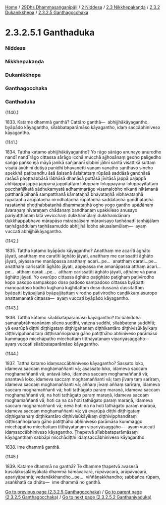 
[Home](/) / [29Dhs Dhammasaṅgaṇīpāḷi](../../../../../29Dhs.md) / [2 Niddesa](../../../../2.md) / [2.3 Nikkhepakaṇḍa](../../../2.3.md) / [2.3.2 Dukanikkhepa](../../2.3.2.md) / [2.3.2.5 Ganthagocchaka](../2.3.2.5.md)

# 2.3.2.5.1 Ganthaduka

### Niddesa

### Nikkhepakaṇḍa

### Dukanikkhepa

### Ganthagocchaka

### Ganthaduka

(1140.)

1833\. Katame dhammā ganthā? Cattāro ganthā—  abhijjhākāyagantho, byāpādo kāyagantho, sīlabbataparāmāso kāyagantho, idaṃ saccābhiniveso kāyagantho.

(1141.)

1834\. Tattha katamo abhijjhākāyagantho? Yo rāgo sārāgo anunayo anurodho nandī nandīrāgo cittassa sārāgo icchā mucchā ajjhosānaṃ gedho paligedho saṅgo paṅko ejā māyā janikā sañjananī sibbinī jālinī saritā visattikā suttaṃ visaṭā āyūhinī dutiyā paṇidhi bhavanetti vanaṃ vanatho santhavo sineho apekkhā paṭibandhu āsā āsisanā āsisitattaṃ rūpāsā saddāsā gandhāsā rasāsā phoṭṭhabbāsā lābhāsā dhanāsā puttāsā jīvitāsā jappā pajappā abhijappā jappā jappanā jappitattaṃ loluppaṃ loluppāyanā loluppāyitattaṃ pucchañjikatā sādhukamyatā adhammarāgo visamalobho nikanti nikāmanā patthanā pihanā sampatthanā kāmataṇhā bhavataṇhā vibhavataṇhā rūpataṇhā arūpataṇhā nirodhataṇhā rūpataṇhā saddataṇhā gandhataṇhā rasataṇhā phoṭṭhabbataṇhā dhammataṇhā ogho yogo gantho upādānaṃ āvaraṇaṃ nīvaraṇaṃ chādanaṃ bandhanaṃ upakkileso anusayo pariyuṭṭhānaṃ latā vevicchaṃ dukkhamūlaṃ dukkhanidānaṃ dukkhappabhavo mārapāso mārabaḷisaṃ māravisayo taṇhānadī taṇhājālaṃ taṇhāgaddulaṃ taṇhāsamuddo abhijjhā lobho akusalamūlaṃ—  ayaṃ vuccati abhijjhākāyagantho.

(1142.)

1835\. Tattha katamo byāpādo kāyagantho? Anatthaṃ me acarīti āghāto jāyati, anatthaṃ me caratīti āghāto jāyati, anatthaṃ me carissatīti āghāto jāyati, piyassa me manāpassa anatthaṃ acari…pe…  anatthaṃ carati…pe…  anatthaṃ carissatīti āghāto jāyati, appiyassa me amanāpassa atthaṃ acari…pe…  atthaṃ carati…pe…  atthaṃ carissatīti āghāto jāyati, aṭṭhāne vā pana āghāto jāyati. Yo evarūpo cittassa āghāto paṭighāto paṭighaṃ paṭivirodho kopo pakopo sampakopo doso padoso sampadoso cittassa byāpatti manopadoso kodho kujjhanā kujjhitattaṃ doso dussanā dussitattaṃ byāpatti byāpajjanā byāpajjitattaṃ virodho paṭivirodho caṇḍikkaṃ asuropo anattamanatā cittassa—  ayaṃ vuccati byāpādo kāyagantho.

(1143.)

1836\. Tattha katamo sīlabbataparāmāso kāyagantho? Ito bahiddhā samaṇabrāhmaṇānaṃ sīlena suddhi, vatena suddhi, sīlabbatena suddhīti; yā evarūpā diṭṭhi diṭṭhigataṃ diṭṭhigahanaṃ diṭṭhikantāro diṭṭhivisūkāyikaṃ diṭṭhivipphanditaṃ diṭṭhisaññojanaṃ gāho patiṭṭhāho abhiniveso parāmāso kummaggo micchāpatho micchattaṃ titthāyatanaṃ vipariyāsaggāho—  ayaṃ vuccati sīlabbataparāmāso kāyagantho.

(1144.)

1837\. Tattha katamo idaṃsaccābhiniveso kāyagantho? Sassato loko, idameva saccaṃ moghamaññanti vā; asassato loko, idameva saccaṃ moghamaññanti vā; antavā loko, idameva saccaṃ moghamaññanti vā; anantavā loko, idameva saccaṃ moghamaññanti vā; taṃ jīvaṃ taṃ sarīraṃ, idameva saccaṃ moghamaññanti vā; aññaṃ jīvaṃ aññaṃ sarīraṃ, idameva saccaṃ moghamaññanti vā; hoti tathāgato paraṃ maraṇā, idameva saccaṃ moghamaññanti vā; na hoti tathāgato paraṃ maraṇā, idameva saccaṃ moghamaññanti vā; hoti ca na ca hoti tathāgato paraṃ maraṇā, idameva saccaṃ moghamaññanti vā; neva hoti na na hoti tathāgato paraṃ maraṇā, idameva saccaṃ moghamaññanti vā; yā evarūpā diṭṭhi diṭṭhigataṃ diṭṭhigahanaṃ diṭṭhikantāro diṭṭhivisūkāyikaṃ diṭṭhivipphanditaṃ diṭṭhisaññojanaṃ gāho patiṭṭhāho abhiniveso parāmāso kummaggo micchāpatho micchattaṃ titthāyatanaṃ vipariyāsaggāho—  ayaṃ vuccati idaṃsaccābhiniveso kāyagantho. Ṭhapetvā sīlabbataparāmāsaṃ kāyaganthaṃ sabbāpi micchādiṭṭhi idaṃsaccābhiniveso kāyagantho.

1838\. Ime dhammā ganthā.

(1145.)

1839\. Katame dhammā no ganthā? Te dhamme ṭhapetvā avasesā kusalākusalābyākatā dhammā kāmāvacarā, rūpāvacarā, arūpāvacarā, apariyāpannā; vedanākkhandho…pe…  viññāṇakkhandho; sabbañca rūpaṃ, asaṅkhatā ca dhātu—  ime dhammā no ganthā.

[Go to previous page (2.3.2.5 Ganthagocchaka)](../2.3.2.5.md) / [Go to parent page (2.3.2.5 Ganthagocchaka)](../2.3.2.5.md) / [Go to next page (2.3.2.5.2 Ganthaniyaduka)](2.3.2.5.2.md)


